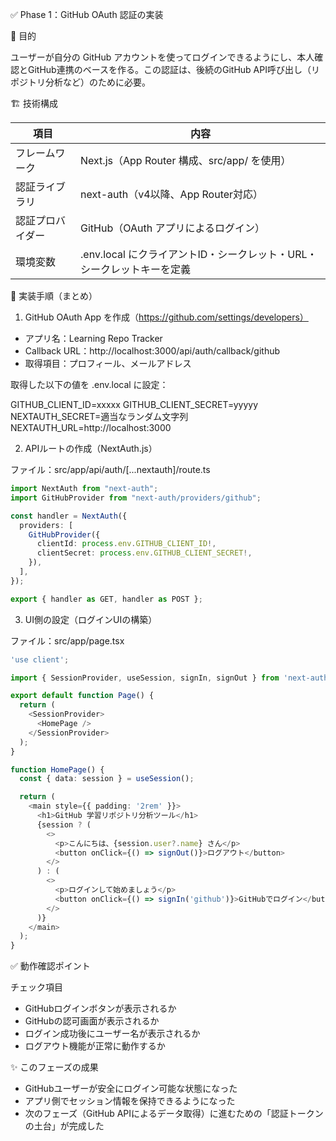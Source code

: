 ✅ Phase 1：GitHub OAuth 認証の実装

🎯 目的

ユーザーが自分の GitHub アカウントを使ってログインできるようにし、本人確認とGitHub連携のベースを作る。この認証は、後続のGitHub API呼び出し（リポジトリ分析など）のために必要。

🏗️ 技術構成

| 項目 | 内容 |
| ---- | ---- |
| フレームワーク | Next.js（App Router 構成、src/app/ を使用） |
| 認証ライブラリ | next-auth（v4以降、App Router対応） |
| 認証プロバイダー | GitHub（OAuth アプリによるログイン） |
| 環境変数 | .env.local にクライアントID・シークレット・URL・シークレットキーを定義 |

🔧 実装手順（まとめ）

1. GitHub OAuth App を作成（https://github.com/settings/developers）

- アプリ名：Learning Repo Tracker
- Callback URL：http://localhost:3000/api/auth/callback/github
- 取得項目：プロフィール、メールアドレス

取得した以下の値を .env.local に設定：

GITHUB_CLIENT_ID=xxxxx
GITHUB_CLIENT_SECRET=yyyyy
NEXTAUTH_SECRET=適当なランダム文字列
NEXTAUTH_URL=http://localhost:3000

2. APIルートの作成（NextAuth.js）

ファイル：src/app/api/auth/[...nextauth]/route.ts
```ts
import NextAuth from "next-auth";
import GitHubProvider from "next-auth/providers/github";

const handler = NextAuth({
  providers: [
    GitHubProvider({
      clientId: process.env.GITHUB_CLIENT_ID!,
      clientSecret: process.env.GITHUB_CLIENT_SECRET!,
    }),
  ],
});

export { handler as GET, handler as POST };
```

3. UI側の設定（ログインUIの構築）

ファイル：src/app/page.tsx
```ts
'use client';

import { SessionProvider, useSession, signIn, signOut } from 'next-auth/react';

export default function Page() {
  return (
    <SessionProvider>
      <HomePage />
    </SessionProvider>
  );
}

function HomePage() {
  const { data: session } = useSession();

  return (
    <main style={{ padding: '2rem' }}>
      <h1>GitHub 学習リポジトリ分析ツール</h1>
      {session ? (
        <>
          <p>こんにちは、{session.user?.name} さん</p>
          <button onClick={() => signOut()}>ログアウト</button>
        </>
      ) : (
        <>
          <p>ログインして始めましょう</p>
          <button onClick={() => signIn('github')}>GitHubでログイン</button>
        </>
      )}
    </main>
  );
}
```

✅ 動作確認ポイント

チェック項目
- GitHubログインボタンが表示されるか
- GitHubの認可画面が表示されるか
- ログイン成功後にユーザー名が表示されるか
- ログアウト機能が正常に動作するか

✨ このフェーズの成果
- GitHubユーザーが安全にログイン可能な状態になった
- アプリ側でセッション情報を保持できるようになった
- 次のフェーズ（GitHub APIによるデータ取得）に進むための「認証トークンの土台」が完成した
